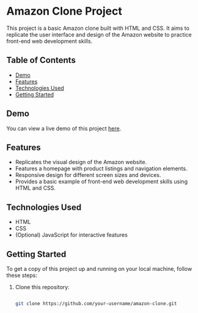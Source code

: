 # Amazon Clone Project

This project is a basic Amazon clone built with HTML and CSS. It aims to replicate the user interface and design of the Amazon website to practice front-end web development skills.

## Table of Contents

- [Demo](#demo)
- [Features](#features)
- [Technologies Used](#technologies-used)
- [Getting Started](#getting-started)


## Demo

You can view a live demo of this project [here](file:///Users/nasir_macns/Downloads/Amazon-Clone-main/index.html).

## Features

- Replicates the visual design of the Amazon website.
- Features a homepage with product listings and navigation elements.
- Responsive design for different screen sizes and devices.
- Provides a basic example of front-end web development skills using HTML and CSS.

## Technologies Used

- HTML
- CSS
- (Optional) JavaScript for interactive features

## Getting Started

To get a copy of this project up and running on your local machine, follow these steps:

1. Clone this repository:

   ```bash
   
   git clone https://github.com/your-username/amazon-clone.git
